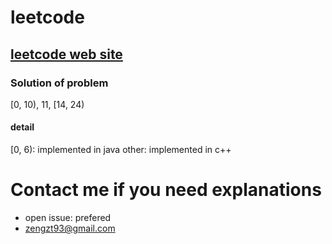 # leetcode

## [leetcode web site](https://leetcode.com/problemset/algorithms/)

### Solution of problem
[0, 10), 11, [14, 24)

#### detail
[0, 6): implemented in java
other: implemented in c++

# Contact me if you need explanations
- open issue: prefered
- zengzt93@gmail.com
